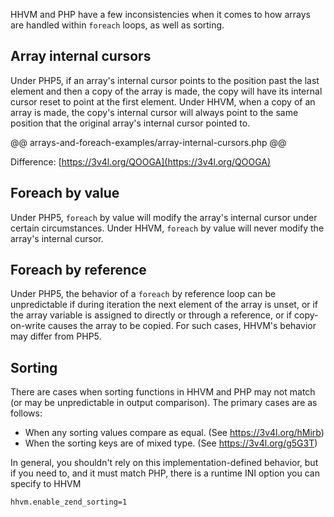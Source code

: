 HHVM and PHP have a few inconsistencies when it comes to how arrays are handled within `foreach` loops, as well as sorting.

## Array internal cursors

Under PHP5, if an array's internal cursor points to the position past the last element and then a copy of the array is made, the copy will have its internal cursor reset to point at the first element. Under HHVM, when a copy of an array is made, the copy's internal cursor will always point to the same position that the original array's internal cursor pointed to.

@@ arrays-and-foreach-examples/array-internal-cursors.php @@

Difference: [https://3v4l.org/QOOGA](https://3v4l.org/QOOGA)

## Foreach by value

Under PHP5, `foreach` by value will modify the array's internal cursor under certain circumstances. Under HHVM, `foreach` by value will never modify the array's internal cursor.

## Foreach by reference

Under PHP5, the behavior of a `foreach` by reference loop can be unpredictable if during iteration the next element of the array is unset, or if the array variable is assigned to directly or through a reference, or if copy-on-write causes the array to be copied. For such cases, HHVM's behavior may differ from PHP5.

## Sorting

There are cases when sorting functions in HHVM and PHP may not match (or may be unpredictable in output comparison). The primary cases are as follows:

- When any sorting values compare as equal. (See https://3v4l.org/hMirb)
- When the sorting keys are of mixed type. (See https://3v4l.org/g5G3T)

In general, you shouldn't rely on this implementation-defined behavior, but if you need to, and it must match PHP, there is a runtime INI option you can specify to HHVM

```
hhvm.enable_zend_sorting=1
```
